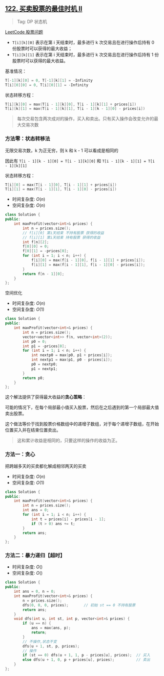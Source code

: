 ## [122. 买卖股票的最佳时机 II](https://leetcode-cn.com/problems/best-time-to-buy-and-sell-stock-ii/)

> Tag: DP 状态机

[LeetCode 股票问题](https://mp.weixin.qq.com/s/gkYHGy-I8P30xjy_z6_6Dw)

- `T[i][k][0]` 表示在第 i 天结束时，最多进行 k 次交易且在进行操作后持有 0 份股票时可以获得的最大收益；
- `T[i][k][1]` 表示在第 i 天结束时，最多进行 k 次交易且在进行操作后持有 1 份股票时可以获得的最大收益。

基准情况：
```cpp
T[-1][k][0] = 0, T[-1][k][1] = -Infinity
T[i][0][0] = 0, T[i][0][1] = -Infinity
```

状态转移方程：
```cpp
T[i][k][0] = max(T[i - 1][k][0], T[i - 1][k][1] + prices[i])
T[i][k][1] = max(T[i - 1][k][1], T[i - 1][k - 1][0] - prices[i])
```

> 每次交易包含两次成对的操作，买入和卖出。只有买入操作会改变允许的最大交易次数

### 方法零：状态转移法

无限交易次数，k 为正无穷，则 k 和 k - 1 可以看成是相同的

因此有 `T[i - 1][k - 1][0] = T[i - 1][k][0]` 和 `T[i - 1][k - 1][1] = T[i - 1][k][1]`

状态转移方程：
```cpp
T[i][0] = max(T[i - 1][0], T[i - 1][1] + prices[i])
T[i][1] = max(T[i - 1][1], T[i - 1][0] - prices[i])
```

* 时间复杂度: ${O(n)}$
* 空间复杂度: ${O(n)}$

```cpp
class Solution {
public:
    int maxProfit(vector<int>& prices) {
        int n = prices.size();
        // f[i][0] 第i天结束 不持有股票 获得的收益
        // f[i][1] 第i天结束 持有股票 获得的收益
        int f[n][2];
        f[0][0] = 0;
        f[0][1] = -prices[0];
        for (int i = 1; i < n; i++) {
            f[i][0] = max(f[i - 1][0], f[i - 1][1] + prices[i]);
            f[i][1] = max(f[i - 1][1], f[i - 1][0] - prices[i]);
        }
        return f[n - 1][0];
    }
};
```

空间优化

* 时间复杂度: ${O(n)}$
* 空间复杂度: ${O(1)}$

```cpp
class Solution {
public:
    int maxProfit(vector<int>& prices) {
        int n = prices.size();
        vector<vector<int>> f(n, vector<int>(2));
        int p0 = 0;
        int p1 = -prices[0];
        for (int i = 1; i < n; i++) {
            int nextp0 = max(p0, p1 + prices[i]);
            int nextp1 = max(p1, p0 - prices[i]);
            p0 = nextp0;
            p1 = nextp1;
        }
        return p0;
    }
};
```

这个解法提供了获得最大收益的**贪心策略**：

可能的情况下，在每个局部最小值买入股票，然后在之后遇到的第一个局部最大值卖出股票。

这个做法等价于找到股票价格数组中的递增子数组，对于每个递增子数组，在开始位置买入并在结束位置卖出。

> 这和累计收益是相同的，只要这样的操作的收益为正。

### 方法一：贪心

把跨越多天的买卖都化解成相邻两天的买卖

* 时间复杂度: ${O(n)}$
* 空间复杂度: ${O(1)}$
```cpp
class Solution {
public:
    int maxProfit(vector<int>& prices) {
        int n = prices.size();
        int ans = 0;
        for (int i = 1; i < n; i++) {
            int t = prices[i] - prices[i - 1];
            if (t > 0) ans += t;
        }
        return ans;
    }
};
```

### 方法二：暴力递归【超时】
* 时间复杂度: ${O()}$
* 空间复杂度: ${O()}$
```cpp
class Solution {
public:
    int ans = 0, n = 0;
    int maxProfit(vector<int>& prices) {
        n = prices.size();
        dfs(0, 0, 0, prices);       // 初始 st == 0 不持有股票 
        return ans;
    }
    void dfs(int u, int st, int p, vector<int>& prices) {
        if (u == n) {
            ans = max(ans, p);
            return;
        }
        // 不操作,状态不变
        dfs(u + 1, st, p, prices); 
        // 操作
        if (st == 0) dfs(u + 1, 1, p - prices[u], prices);  // 买入
        else dfs(u + 1, 0, p + prices[u], prices);          // 卖出
    }
};
```